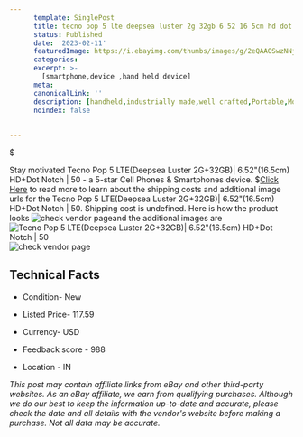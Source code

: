 ```yaml
---
      template: SinglePost
      title: tecno pop 5 lte deepsea luster 2g 32gb 6 52 16 5cm hd dot notch 50
      status: Published
      date: '2023-02-11'
      featuredImage: https://i.ebayimg.com/thumbs/images/g/2eQAAOSwzNNjF6JQ/s-l225.jpg
      categories: 
      excerpt: >-
        [smartphone,device ,hand held device]
      meta:
      canonicalLink: ''
      description: [handheld,industrially made,well crafted,Portable,Mobile,Compact,Convenient,Lightweight,Maneuverable,Man-portable,Miniature,Carriable,Hand-held,Light,Holdable,Transportable,Mobile device,Pocket-sized,On-the-go,Wireless,Cordless,Compact size,Convenient size, smartphone,device ,hand held device]
      noindex: false
      
        
---
```

$

Stay motivated Tecno Pop 5 LTE(Deepsea Luster 2G+32GB)| 6.52"(16.5cm) HD+Dot Notch | 50 - a 5-star Cell Phones & Smartphones device.
$[Click Here](https://www.ebay.com/itm/204086447648?hash=item2f84800e20%3Ag%3A2eQAAOSwzNNjF6JQ&mkevt=1&mkcid=1&mkrid=711-53200-19255-0&campid=%253CePNCampaignId%253E&customid=%253CreferenceId%253E&toolid=10049) to read more to learn about the shipping costs and additional image urls for the Tecno Pop 5 LTE(Deepsea Luster 2G+32GB)| 6.52"(16.5cm) HD+Dot Notch | 50. Shipping cost is undefined. Here is how the product looks ![check vendor page](https://i.ebayimg.com/thumbs/images/g/2eQAAOSwzNNjF6JQ/s-l225.jpg)and the additional images are![Tecno Pop 5 LTE(Deepsea Luster 2G+32GB)| 6.52"(16.5cm) HD+Dot Notch | 50](https://i.ebayimg.com/images/g/2eQAAOSwzNNjF6JQ/s-l1200.jpg)![check vendor page]()



 ## Technical Facts 



     
      

 - Condition- New 


      

 - Listed Price- 117.59 


      

 - Currency- USD 


      

 - Feedback score - 988 


      

 - Location - IN 


      
      

 *_This post may contain affiliate links from eBay and other third-party websites. As an eBay affiliate, we earn from qualifying purchases. Although we do our best to keep the information up-to-date and accurate, please check the date and all details with the vendor's website before making a purchase. Not all data may be accurate._*






